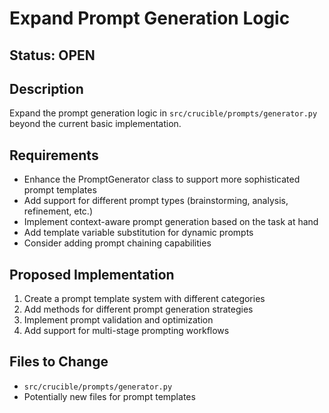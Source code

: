 # Expand Prompt Generation Logic

## Status: OPEN

## Description
Expand the prompt generation logic in `src/crucible/prompts/generator.py` beyond the current basic implementation.

## Requirements
- Enhance the PromptGenerator class to support more sophisticated prompt templates
- Add support for different prompt types (brainstorming, analysis, refinement, etc.)
- Implement context-aware prompt generation based on the task at hand
- Add template variable substitution for dynamic prompts
- Consider adding prompt chaining capabilities

## Proposed Implementation
1. Create a prompt template system with different categories
2. Add methods for different prompt generation strategies
3. Implement prompt validation and optimization
4. Add support for multi-stage prompting workflows

## Files to Change
- `src/crucible/prompts/generator.py`
- Potentially new files for prompt templates